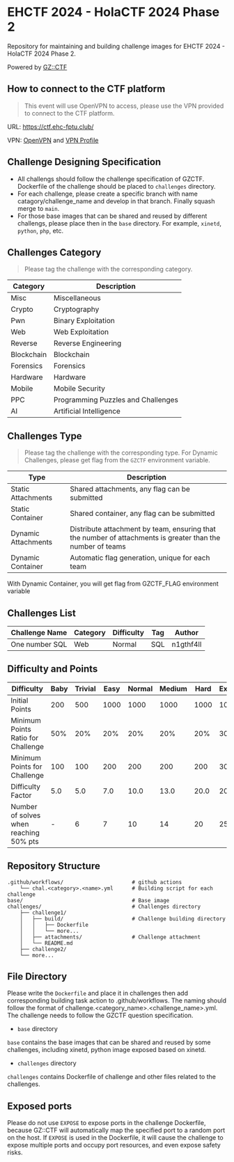 # EHCTF 2024 - HolaCTF 2024 Phase 2

Repository for maintaining and building challenge images for EHCTF 2024 - HolaCTF 2024 Phase 2.

Powered by [GZ::CTF](https://github.com/GZTimeWalker/GZCTF)

## How to connect to the CTF platform

> This event will use OpenVPN to access, please use the VPN provided to connect to the CTF platform.

URL: https://ctf.ehc-fptu.club/

VPN: [OpenVPN](https://openvpn.net/client/) and [VPN Profile](https://drive.google.com/file/d/1jSSIK-QNsTlavpa8qf02-BLxeYh6BePx/view?usp=sharing)


## Challenge Designing Specification

- All challengs should follow the challenge specification of GZCTF. Dockerfile of the challenge should be placed to `challenges` directory.
- For each challenge, please create a specific branch with name catagory/challenge_name and develop in that branch. Finally squash merge to `main`.
- For those base images that can be shared and reused by different challengs, please place then in the `base` directory. For example, `xinetd`, `python`, `php`, etc.

## Challenges Category

> Please tag the challenge with the corresponding category.

| Category | Description |
| --- | --- |
| Misc | Miscellaneous |
| Crypto | Cryptography |
| Pwn | Binary Exploitation |
| Web | Web Exploitation |
| Reverse | Reverse Engineering |
| Blockchain | Blockchain |
| Forensics | Forensics |
| Hardware | Hardware |
| Mobile | Mobile Security |
| PPC | Programming Puzzles and Challenges |
| AI | Artificial Intelligence |

## Challenges Type

> Please tag the challenge with the corresponding type. For Dynamic Challenges, please get flag from the `GZCTF` environment variable.

| Type | Description |
| --- | --- |
| Static Attachments | Shared attachments, any flag can be submitted |
| Static Container | Shared container, any flag can be submitted |
| Dynamic Attachments | Distribute attachment by team, ensuring that the number of attachments is greater than the number of teams |
| Dynamic Container | Automatic flag generation, unique for each team |

With Dynamic Container, you will get flag from GZCTF_FLAG environment variable

## Challenges List

Challenge Name | Category | Difficulty | Tag | Author
--- | --- | --- | --- | ---
One number SQL | Web | Normal | SQL | n1gthf4ll

## Difficulty and Points

| Difficulty | Baby | Trivial | Easy | Normal | Medium | Hard | Expert | Insane |
|------------|------|---------|------|--------|--------|------|--------|--------|
| Initial Points | 200 | 500 | 1000 | 1000 | 1000 | 1000 | 1000 | 1000 |
| Minimum Points Ratio for Challenge | 50% | 20% | 20% | 20% | 20% | 20% | 30% | 30% |
| Minimum Points for Challenge | 100 | 100 | 200 | 200 | 200 | 200 | 300 | 300 |
| Difficulty Factor | 5.0 | 5.0 | 7.0 | 10.0 | 13.0 | 20.0 | 20.0 | 25.0 |
| Number of solves when reaching 50% pts | - | 6 | 7 | 10 | 14 | 20 | 25 | 30 |


## Repository Structure

```
.github/workflows/                      # github actions
    └── chal.<category>.<name>.yml      # Building script for each challenge
base/                                   # Base image
challenges/                             # Challenges directory
    ├── challenge1/
    │   ├── build/                      # Challenge building directory
    │   │   ├── Dockerfile
    │   │   └── more...
    │   ├── attachments/                # Challenge attachment
    │   └── README.md
    ├── challenge2/
    └── more...
```

## File Directory

Please write the `Dockerfile` and place it in challenges then add corresponding building task action to .github/workflows. The naming should follow the format of challenge.<category_name>.<challenge_name>.yml. The challenge needs to follow the GZCTF question specification.

- `base` directory

`base` contains the base images that can be shared and reused by some challenges, including xinetd, python image exposed based on xinetd.

- `challenges` directory

`challenges` contains Dockerfile of challenge and other files related to the challenges.

## Exposed ports

Please do not use `EXPOSE` to expose ports in the challenge Dockerfile, because GZ::CTF will automatically map the specified port to a random port on the host. If `EXPOSE` is used in the Dockerfile, it will cause the challenge to expose multiple ports and occupy port resources, and even expose safety risks.
